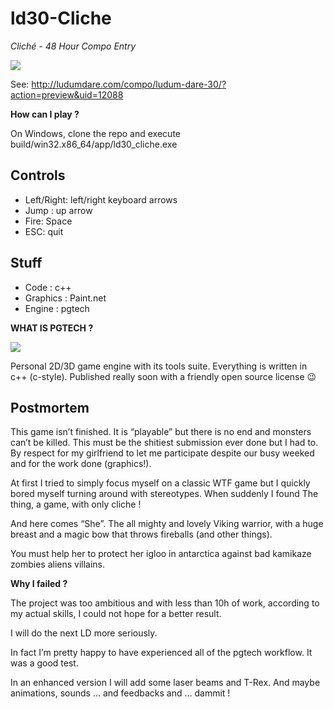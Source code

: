 # ld30-Cliche

_Cliché - 48 Hour Compo Entry_

![](http://ludumdare.com/compo/wp-content/compo2//375043/12088-shot0.jpg-eq-900-500.jpg)

See: http://ludumdare.com/compo/ludum-dare-30/?action=preview&uid=12088

**How can I play ?**

On Windows, clone the repo and execute build/win32.x86_64/app/ld30_cliche.exe 

## Controls
- Left/Right: left/right keyboard arrows 
- Jump : up arrow 
- Fire: Space 
- ESC: quit 

## Stuff 
- Code : c++ 
- Graphics : Paint.net 
- Engine : pgtech 


**WHAT IS PGTECH ?**

![](http://www.ludumdare.com/compo/wp-content/uploads/2014/08/protogecko.png)

Personal 2D/3D game engine with its tools suite. Everything is written in c++ (c-style). Published really soon with a friendly open source license 😉
 

## Postmortem

This game isn’t finished. It is “playable” but there is no end and monsters can’t be killed. 
This must be the shitiest submission ever done but I had to. By respect for my girlfriend to let me participate despite our busy weeked and for the work done (graphics!). 

At first I tried to simply focus myself on a classic WTF game but I quickly bored myself turning around with stereotypes. When suddenly I found The thing, a game, with only cliche !

And here comes “She”. The all mighty and lovely Viking warrior, with a huge breast and a magic bow that throws fireballs (and other things). 

You must help her to protect her igloo in antarctica against bad kamikaze zombies aliens villains. 

**Why I failed ?**

The project was too ambitious and with less than 10h of work, according to my actual skills, I could not hope for a better result.

I will do the next LD more seriously.

In fact I’m pretty happy to have experienced all of the pgtech workflow. It was a good test.

In an enhanced version I will add some laser beams and T-Rex. And maybe animations, sounds … and feedbacks and … dammit !
